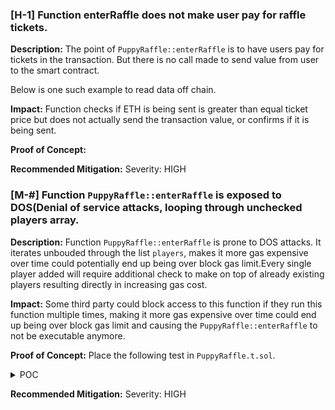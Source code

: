### [H-1] Function enterRaffle does not make user pay for raffle tickets.

**Description:** The point of `PuppyRaffle::enterRaffle` is to have users pay for tickets in the transaction. But there is no call made to send value from user to the smart contract.

Below is one such example to read data off chain.

**Impact:** Function checks if ETH is being sent is greater than equal ticket price but does not actually send the transaction value, or confirms if it is being sent.

**Proof of Concept:**

**Recommended Mitigation:**
Severity: HIGH

### [M-#] Function `PuppyRaffle::enterRaffle` is exposed to DOS(Denial of service attacks, looping through unchecked players array.

**Description:** Function `PuppyRaffle::enterRaffle` is prone to DOS attacks. It iterates unbouded through the list `players`, makes it more gas expensive over time could potentially end up being over block gas limit.Every single player added will require additional check to make on top of already existing players resulting directly in increasing gas cost.

**Impact:** Some third party could block access to this function if they run this function multiple times, making it more gas expensive over time could end up being over block gas limit and causing the `PuppyRaffle::enterRaffle` to not be executable anymore.

**Proof of Concept:** Place the following test in `PuppyRaffle.t.sol`.

<details>
<summary> POC </summary>

```javascript

    function test_denialOfService() public {
        // address[] memory players = new address[](1);
        // players[0] = playerOne;
        // puppyRaffle.enterRaffle{value: entranceFee}(players);
        // assertEq(puppyRaffle.players(0), playerOne);
        vm.txGasPrice(1);

        uint256 playerNumber = 500;
        address[] memory players = new address[](playerNumber);
        for (uint256 i = 0; i < playerNumber; i++) {
            players[i] = address(i);
        }

        uint256 gasStart = gasleft();
        puppyRaffle.enterRaffle{value: entranceFee * players.length}(players);
        uint256 gasLeft = gasleft();

        uint256 gasUsedFirst500 = (gasStart - gasLeft) * tx.gasprice;

        console.log(gasUsedFirst500);

        // Check gas for next 500 players

        address[] memory playersNext = new address[](playerNumber);
        for (uint256 i = 0; i < playerNumber; i++) {
            playersNext[i] = address(i + playerNumber);
        }

        uint256 gasStartAfter = gasleft();
        puppyRaffle.enterRaffle{value: entranceFee * players.length}(
            playersNext
        );
        uint256 gasLeftAfter = gasleft();

        uint256 gasUsedLast500 = (gasStartAfter - gasLeftAfter) * tx.gasprice;

        console.log(gasUsedLast500);

        assert(gasUsedFirst500 < gasUsedLast500);
    }

```

</details>

**Recommended Mitigation:**
Severity: HIGH

```

```
